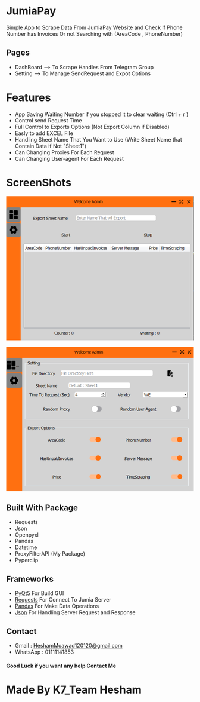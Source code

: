 # JumiaPay
Simple App to Scrape Data From JumiaPay Website and Check if Phone Number has Invoices Or not Searching with (AreaCode , PhoneNumber) 



## Pages

* DashBoard --> To Scrape Handles From Telegram Group 
* Setting --> To Manage SendRequest and Expot Options

# Features 

* App Saving Waiting Number if you stopped it to clear waiting (Ctrl + r )
* Control send Request Time
* Full Control to Exports Options (Not Export Column if Disabled)
* Easly to add EXCEL File 
* Handling Sheet Name That You Want to Use (Write Sheet Name that Contain Data if Not "Sheet1")
* Can Changing Proxies For Each Request
* Can Changing User-agent For Each Request


# ScreenShots
![Screenshot](page1.PNG) 

![Screenshot](page2.PNG) 


## Built With Package

* Requests
* Json
* Openpyxl
* Pandas
* Datetime
* ProxyFilterAPI (My Package)
* Pyperclip


## Frameworks 
* [PyQt5](https://doc.qt.io/qtforpython/)   For Build GUI 
* [Requests](https://requests.readthedocs.io/en/latest/)  For Connect To Jumia Server
* [Pandas](https://pandas.pydata.org/) For Make Data Operations
* [Json](https://www.json.org/json-en.html) For Handling Server Request and Response


## Contact 

* Gmail : HeshamMoawad120120@gmail.com
* WhatsApp : 01111141853


#### Good Luck if you want any help Contact Me
# Made By K7_Team Hesham